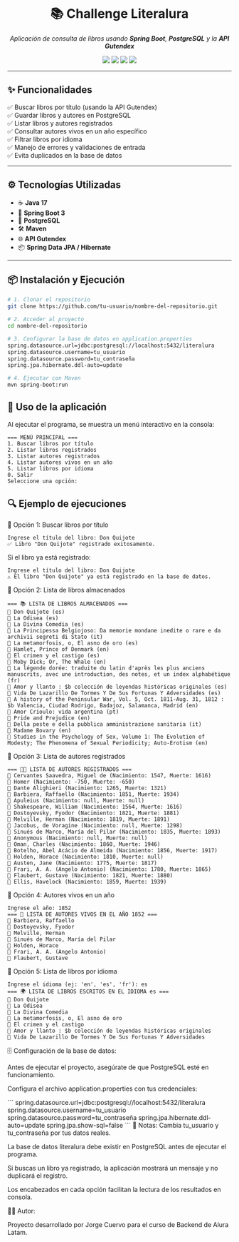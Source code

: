 <h1 align="center">📚 Challenge Literalura</h1>

<p align="center">
  <em>Aplicación de consulta de libros usando <b>Spring Boot</b>, <b>PostgreSQL</b> y la <b>API Gutendex</b></em>
</p>

<p align="center">
  <img src="https://img.shields.io/badge/Java-17-orange?style=for-the-badge&logo=java" />
  <img src="https://img.shields.io/badge/Spring_Boot-3-green?style=for-the-badge&logo=springboot" />
  <img src="https://img.shields.io/badge/PostgreSQL-15-blue?style=for-the-badge&logo=postgresql" />
  <img src="https://img.shields.io/badge/Maven-Build-red?style=for-the-badge&logo=apachemaven" />
</p>

---

## ✨ Funcionalidades

✅ Buscar libros por título (usando la API Gutendex)  
✅ Guardar libros y autores en PostgreSQL  
✅ Listar libros y autores registrados  
✅ Consultar autores vivos en un año específico  
✅ Filtrar libros por idioma  
✅ Manejo de errores y validaciones de entrada  
✅ Evita duplicados en la base de datos  

---

## ⚙️ Tecnologías Utilizadas

- ☕ **Java 17**
- 🍃 **Spring Boot 3**
- 🐘 **PostgreSQL**
- 🛠️ **Maven**
- 🌐 **API Gutendex**
- 📦 **Spring Data JPA / Hibernate**

---

## 📦 Instalación y Ejecución

```bash
# 1. Clonar el repositorio
git clone https://github.com/tu-usuario/nombre-del-repositorio.git

# 2. Acceder al proyecto
cd nombre-del-repositorio

# 3. Configurar la base de datos en application.properties
spring.datasource.url=jdbc:postgresql://localhost:5432/literalura
spring.datasource.username=tu_usuario
spring.datasource.password=tu_contraseña
spring.jpa.hibernate.ddl-auto=update

# 4. Ejecutar con Maven
mvn spring-boot:run
```

## 📖 Uso de la aplicación

Al ejecutar el programa, se muestra un menú interactivo en la consola:

```plaintext
=== MENÚ PRINCIPAL ===
1. Buscar libros por título
2. Listar libros registrados
3. Listar autores registrados
4. Listar autores vivos en un año
5. Listar libros por idioma
0. Salir
Seleccione una opción:
```

## 🔍 Ejemplo de ejecuciones
📌 Opción 1: Buscar libros por título
```
Ingrese el título del libro: Don Quijote
✅ Libro "Don Quijote" registrado exitosamente.
```
Si el libro ya está registrado:
```
Ingrese el título del libro: Don Quijote
⚠️ El libro "Don Quijote" ya está registrado en la base de datos.
```
📌 Opción 2: Lista de libros almacenados
```
=== 📚 LISTA DE LIBROS ALMACENADOS === 
📘 Don Quijote (es)
📘 La Odisea (es)
📘 La Divina Comedia (es)
📘 La Principessa Belgiojoso: Da memorie mondane inedite o rare e da archivii segreti di Stato (it)
📘 La metamorfosis, o, El asno de oro (es)
📘 Hamlet, Prince of Denmark (en)
📘 El crimen y el castigo (es)
📘 Moby Dick; Or, The Whale (en)
📘 La légende dorée: traduite du latin d'après les plus anciens manuscrits, avec une introduction, des notes, et un index alphabétique (fr)
📘 Amor y llanto : $b colección de leyendas históricas originales (es)
📘 Vida De Lazarillo De Tormes Y De Sus Fortunas Y Adversidades (es)
📘 A history of the Peninsular War, Vol. 5, Oct. 1811-Aug. 31, 1812 : $b Valencia, Ciudad Rodrigo, Badajoz, Salamanca, Madrid (en)
📘 Amor Crioulo: vida argentina (pt)
📘 Pride and Prejudice (en)
📘 Della peste e della pubblica amministrazione sanitaria (it)
📘 Madame Bovary (en)
📘 Studies in the Psychology of Sex, Volume 1: The Evolution of Modesty; The Phenomena of Sexual Periodicity; Auto-Erotism (en)
```
📌 Opción 3: Lista de autores registrados
```
=== 👩‍💼 LISTA DE AUTORES REGISTRADOS === 
👤 Cervantes Saavedra, Miguel de (Nacimiento: 1547, Muerte: 1616)
👤 Homer (Nacimiento: -750, Muerte: -650)
👤 Dante Alighieri (Nacimiento: 1265, Muerte: 1321)
👤 Barbiera, Raffaello (Nacimiento: 1851, Muerte: 1934)
👤 Apuleius (Nacimiento: null, Muerte: null)
👤 Shakespeare, William (Nacimiento: 1564, Muerte: 1616)
👤 Dostoyevsky, Fyodor (Nacimiento: 1821, Muerte: 1881)
👤 Melville, Herman (Nacimiento: 1819, Muerte: 1891)
👤 Jacobus, de Voragine (Nacimiento: null, Muerte: 1298)
👤 Sinués de Marco, María del Pilar (Nacimiento: 1835, Muerte: 1893)
👤 Anonymous (Nacimiento: null, Muerte: null)
👤 Oman, Charles (Nacimiento: 1860, Muerte: 1946)
👤 Botelho, Abel Acácio de Almeida (Nacimiento: 1856, Muerte: 1917)
👤 Holden, Horace (Nacimiento: 1810, Muerte: null)
👤 Austen, Jane (Nacimiento: 1775, Muerte: 1817)
👤 Frari, A. A. (Angelo Antonio) (Nacimiento: 1780, Muerte: 1865)
👤 Flaubert, Gustave (Nacimiento: 1821, Muerte: 1880)
👤 Ellis, Havelock (Nacimiento: 1859, Muerte: 1939)
```
📌 Opción 4: Autores vivos en un año
```
Ingrese el año: 1852
=== 📅 LISTA DE AUTORES VIVOS EN EL AÑO 1852 === 
👤 Barbiera, Raffaello
👤 Dostoyevsky, Fyodor
👤 Melville, Herman
👤 Sinués de Marco, María del Pilar
👤 Holden, Horace
👤 Frari, A. A. (Angelo Antonio)
👤 Flaubert, Gustave
```
📌 Opción 5: Lista de libros por idioma
```
Ingrese el idioma (ej: 'en', 'es', 'fr'): es
=== 🌍 LISTA DE LIBROS ESCRITOS EN EL IDIOMA es === 
📘 Don Quijote
📘 La Odisea
📘 La Divina Comedia
📘 La metamorfosis, o, El asno de oro
📘 El crimen y el castigo
📘 Amor y llanto : $b colección de leyendas históricas originales
📘 Vida De Lazarillo De Tormes Y De Sus Fortunas Y Adversidades
```
🗄️ Configuración de la base de datos:
<p>Antes de ejecutar el proyecto, asegúrate de que PostgreSQL esté en funcionamiento.</p>
<p>Configura el archivo application.properties con tus credenciales:</p>
```
spring.datasource.url=jdbc:postgresql://localhost:5432/literalura
spring.datasource.username=tu_usuario
spring.datasource.password=tu_contraseña
spring.jpa.hibernate.ddl-auto=update
spring.jpa.show-sql=false
```
📝 Notas:
Cambia tu_usuario y tu_contraseña por tus datos reales.

La base de datos literalura debe existir en PostgreSQL antes de ejecutar el programa.

Si buscas un libro ya registrado, la aplicación mostrará un mensaje y no duplicará el registro.

Los encabezados en cada opción facilitan la lectura de los resultados en consola.


👨‍💻 Autor:
<p>Proyecto desarrollado por Jorge Cuervo para el curso de Backend de Alura Latam.</p>









